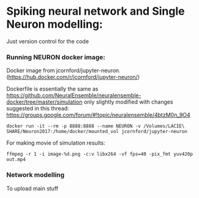 
# Spiking neural network and Single Neuron modelling:
Just version control for the code

### Running NEURON docker image:

Docker image from jcornford/jupyter-neuron. (https://hub.docker.com/r/jcornford/jupyter-neuron/)
 
Dockerfile is essentially the same as
https://github.com/NeuralEnsemble/neuralensemble-docker/tree/master/simulation
only slightly modified with changes suggested in this thread:
https://groups.google.com/forum/#!topic/neuralensemble/4btzM0n_9O4

```
docker run -it --rm -p 8888:8888 --name NEURON -v /Volumes/LACIE\ SHARE/Neuron2017:/home/docker/mounted_vol jcornford/jupyter-neuron
```

For making movie of simulation results:

```
ffmpeg -r 1 -i image-%d.png -c:v libx264 -vf fps=40 -pix_fmt yuv420p out.mp4
```

### Network modelling
To upload main stuff



